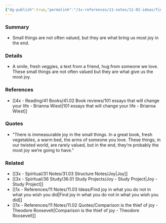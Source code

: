 ```yaml
---
{"dg-publish":true,"permalink":"/1x-references/11-notes/11-03-ideas/find-joy-in-the-small-things/","title":"Find joy in the small things","created":"2024-02-14T20:18:32.200+03:00","updated":"2024-02-14T20:18:32.200+03:00"}
---
```



### Summary
- Small things are not often valued, but they are what bring us most joy in the end.

### Details
- A smile, fresh veggies, a text from a friend, hug from someone we love. These small things are not often valued but they are what give us the most joy.

### References
- [[4x - Reading/41 Books/41.02 Book reviews/101 essays that will change your life - Brianna Wiest\|101 essays that will change your life - Brianna Wiest]]

### Quotes
- "There is immeasurable joy in the small things. In a great book, fresh vegetables, a warm bed, the arms of someone you love. These things, in our twisted world, are rarely valued, but in the end, they’re probably the most joy we’re going to have."

### Related
- [[3x - Spiritual/31 Notes/31.03 Structure Notes/Joy\|Joy]]
- [[3x - Spiritual/36 Study/36.01 Study Projects/Joy - Study Project\|Joy - Study Project]]
- [[1x - References/11 Notes/11.03 Ideas/Find joy in what you do not in what you wish you did\|Find joy in what you do not in what you wish you did]]
- [[1x - References/11 Notes/11.02 Quotes/Comparison is the thief of joy - Theodore Roosevelt\|Comparison is the thief of joy - Theodore Roosevelt]]
